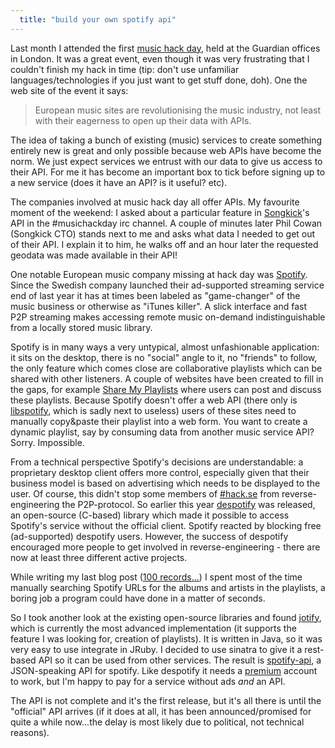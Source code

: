 ```yaml
---
  title: "build your own spotify api"
---
```


Last month I attended the first [music hack day](http://musichackday.org/), held at the Guardian offices in London. It was a great
event, even though it was very frustrating that I couldn't finish my hack in time (tip: don't use unfamiliar languages/technologies if 
you just want to get stuff done, doh). One the web site of the event it says:

>European music sites are revolutionising the music industry, not least with their eagerness to open up their data with APIs.
 
The idea of taking a bunch of existing (music) services to create something entirely new is great and only possible because
web APIs have become the norm. We just expect services we entrust with our data to give us access to their API. For me it has become
an important box to tick before signing up to a new service (does it have an API? is it useful? etc).

The companies involved at music hack day all offer APIs. My favourite moment of the weekend: I asked about a particular feature in 
[Songkick](http://songkick.com)'s API in the #musichackday irc channel. A couple of minutes later Phil Cowan (Songkick CTO) stands next to me and
asks what data I needed to get out of their API. I explain it to him, he walks off and an hour later the requested geodata was made available in 
their API! 

One notable European music company missing at hack day was [Spotify](http://spotify.com). Since the Swedish company launched their ad-supported
streaming service end of last year it has at times been labeled as "game-changer" of the music business or otherwise as "iTunes killer".
A slick interface and fast P2P streaming makes accessing remote music on-demand indistinguishable from a locally stored music library.

Spotify is in many ways a very untypical, almost unfashionable application: it sits on the desktop, there is no "social" angle to it, no "friends" to
follow, the only feature which comes close are collaborative playlists which can be shared with other listeners. A couple of websites 
have been created to fill in the gaps, for example [Share My Playlists](http://sharemyplaylists.com) where users can post and discuss
these playlists. Because Spotify doesn't offer a web API (there only is [libspotify](http://developer.spotify.com/en/libspotify/overview/), 
which is sadly next to useless) users of these sites need to manually copy&paste their playlist into a web form. You want to create a dynamic
playlist, say by consuming data from another music service API? Sorry. Impossible.

From a technical perspective Spotify's decisions are understandable: a proprietary desktop client offers more control, especially given
that their business model is based on advertising which needs to be displayed to the user. Of course, this didn't stop some members 
of [#hack.se](http://demo.hack.se/) from reverse-engineering the P2P-protocol. So earlier this year [despotify](http://despotify.se/) was released,
an open-source (C-based) library which made it possible to access Spotify's service without the official client. Spotify reacted by blocking free
(ad-supported) despotify users. However, the success of despotify encouraged more people to get involved in reverse-engineering - there are now at least three different
active projects.

While writing my last blog post (<a href="/2009/07/100-records-that-set-the-world-on-fire-(while-no-one-was-listening).html">100 records...</a>)
I spent most of the time manually searching Spotify URLs for the albums and artists in the playlists, a boring job a program could have done in a matter of 
seconds.

So I took another look at the existing open-source libraries and found [jotify](http://jotify.felixbruns.de/), which is currently the most advanced
implementation (it supports the feature I was looking for, creation of playlists). It is written in Java, so it was very easy to use integrate
in JRuby. I decided to use sinatra to give it a rest-based API so it can be used from other services. The result is 
[spotify-api](http://github.com/jberkel/spotify-api/), a JSON-speaking API for spotify. Like despotify it needs a
[premium](http://www.spotify.com/en/products/premium/) account to work, but I'm happy to pay for a service without ads *and* an API.

The API is not complete and it's the first release, but it's all there is until the "official" API arrives (if it does at all, it has been announced/promised
for quite a while now...the delay is most likely due to political, not technical reasons).